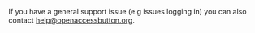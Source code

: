 If you have a general support issue (e.g issues logging in) you can also contact help@openaccessbutton.org. 
